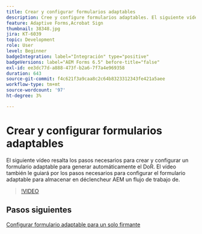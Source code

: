 ```yaml
---
title: Crear y configurar formularios adaptables
description: Cree y configure formularios adaptables. El siguiente vídeo resalta los pasos necesarios para crear y configurar un formulario adaptable para generar automáticamente el DoR. El vídeo también le guiará por los pasos necesarios para configurar el formulario adaptable para almacenar en déclencheur AEM un flujo de trabajo de.
feature: Adaptive Forms,Acrobat Sign
thumbnail: 38348.jpg
jira: KT-6039
topic: Development
role: User
level: Beginner
badgeIntegration: label="Integración" type="positive"
badgeVersions: label="AEM Forms 6.5" before-title="false"
exl-id: ee3dc77d-a888-473f-b2a6-7f7a4e969358
duration: 643
source-git-commit: f4c621f3a9caa8c2c64b8323312343fe421a5aee
workflow-type: tm+mt
source-wordcount: '97'
ht-degree: 3%

---
```


# Crear y configurar formularios adaptables

El siguiente vídeo resalta los pasos necesarios para crear y configurar un formulario adaptable para generar automáticamente el DoR. El vídeo también le guiará por los pasos necesarios para configurar el formulario adaptable para almacenar en déclencheur AEM un flujo de trabajo de.

>[!VIDEO](https://video.tv.adobe.com/v/38348?quality=12&learn=on)

## Pasos siguientes

[Configurar formulario adaptable para un solo firmante](./configure-adaptive-form-for-single-signer.md)
